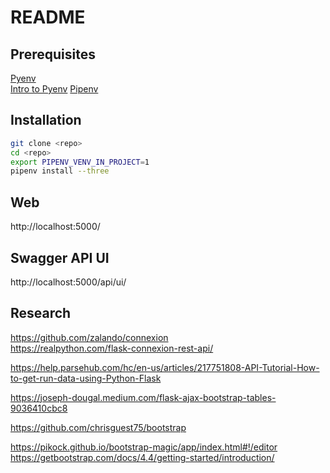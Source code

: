 # README

## Prerequisites

[Pyenv](https://github.com/pyenv/pyenv)  
[Intro to Pyenv](https://realpython.com/intro-to-pyenv/)
[Pipenv](https://realpython.com/pipenv-guide/)

## Installation

```sh
git clone <repo>
cd <repo>
export PIPENV_VENV_IN_PROJECT=1   
pipenv install --three
```
## Web
http://localhost:5000/

## Swagger API UI
http://localhost:5000/api/ui/

## Research
https://github.com/zalando/connexion  
https://realpython.com/flask-connexion-rest-api/  

https://help.parsehub.com/hc/en-us/articles/217751808-API-Tutorial-How-to-get-run-data-using-Python-Flask  

https://joseph-dougal.medium.com/flask-ajax-bootstrap-tables-9036410cbc8  

https://github.com/chrisguest75/bootstrap

https://pikock.github.io/bootstrap-magic/app/index.html#!/editor
https://getbootstrap.com/docs/4.4/getting-started/introduction/


